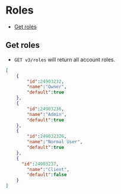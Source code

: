 Roles
====================

* [Get roles](#get-groups)


Get roles
----------------

* `GET v3/roles` will return all account roles.

```json
[
	{
		"id":24903232,
		"name":"Owner",
		"default":true
	},
	{
		"id":24903236,
		"name":"Admin",
		"default":true
	},
    {
        "id":249032326,
		"name":"Normal User",
		"default":true
    },
    {  
	  "id":24903237,
		"name":"Client",
		"default":false
    }
]
```
